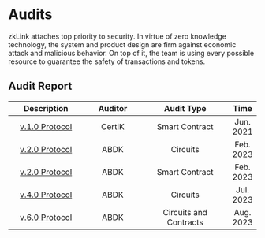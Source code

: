 # Audits

zkLink attaches top priority to security. In virtue of zero knowledge technology, the system and product design are firm against economic attack and malicious behavior. On top of it, the team is using every possible resource to guarantee the safety of transactions and tokens.

## Audit Report

<table><thead><tr><th width="187" align="center">Description</th><th width="150" align="center">Auditor</th><th width="253" align="center">Audit Type</th><th align="center">Time</th></tr></thead><tbody><tr><td align="center"><a href="https://github.com/zkLinkProtocol/zklink-audit-report">v.1.0 Protocol</a></td><td align="center">CertiK</td><td align="center">Smart Contract</td><td align="center">Jun. 2021</td></tr><tr><td align="center"><a href="https://static.zk.link/audit/ABDK_zkLink_Circuits_v_2_0.pdf">v.2.0 Protocol</a></td><td align="center">ABDK</td><td align="center">Circuits</td><td align="center">Feb. 2023</td></tr><tr><td align="center"><a href="https://static.zk.link/audit/ABDK_zkLink_Solidity_v_1_0.pdf">v.2.0 Protocol</a></td><td align="center">ABDK</td><td align="center">Smart Contract</td><td align="center">Feb. 2023</td></tr><tr><td align="center"><a href="https://static.zk.link/audit/ABDK_zkLink_CircuitsSmartContracts_v_4_0.pdf">v.4.0 Protocol</a></td><td align="center">ABDK</td><td align="center">Circuits</td><td align="center">Jul. 2023</td></tr><tr><td align="center"><a href="https://static.zk.link/audit/ABDK_zkLink_CircuitsSmartContracts_v_6_0.pdf">v.6.0 Protocol</a></td><td align="center">ABDK</td><td align="center">Circuits and Contracts</td><td align="center">Aug. 2023</td></tr></tbody></table>
